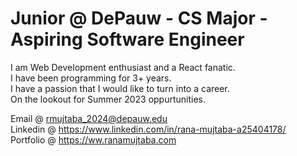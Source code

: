 

# Junior @ DePauw - CS Major - Aspiring Software Engineer
I am Web Development enthusiast and a React fanatic.        
I have been programming for 3+ years.                 
I have a passion that I would like to turn into a career.         
On the lookout for Summer 2023 oppurtunities.

Email @ rmujtaba_2024@depauw.edu                           
Linkedin @ https://www.linkedin.com/in/rana-mujtaba-a25404178/              
Portfolio @ https://ww.ranamujtaba.com
